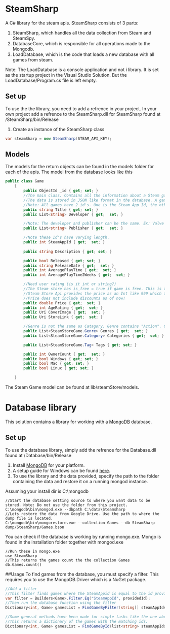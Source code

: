 # SteamSharp
A C# library for the steam apis. 
SteamSharp consists of 3 parts:

1. SteamSharp, which handles all the data collection from Steam and SteamSpy.
2. DatabaseCore, which is responsible for all operations made to the Mongodb.
3. LoadDatabase, which is the code that loads a new database with all games from steam.

Note: The LoadDatabase is a console application and not i library. It is set as the startup project in the Visual Studio Solution. 
But the LoadDatabase/Program.cs file is left empty.
## Set up
To use the the library, you need to add a refrence in your project.
In your own project add a refrence to the SteamSharp.dll for SteamSharp found at /SteamSharp/bin/Release

1. Create an instance of the SteamSharp class
```cs
var steamSharp = new SteamSharp(STEAM_API_KEY);
```
## Models
The models for the return objects can be found in the models folder for each of the apis.
The model from the database looks like this
```cs
public class Game
    {
        public ObjectId _id { get; set; }
        //The main class. Contains all the information about a Steam game. Data is pulled from Steam Store, Steamspy and Steam Store Api.
        //The data is stored in JSON like format in the database. A game can be retrieved by its AppId from the database.
        //Note: All games have 2 id's. One is the Steam App Id, the other is the Id givin by the Database. Use the Steam App Id in most cases.
        public string Title { get; set; }
        public List<string> Developer { get;  set; }

        //Note: The developer and publisher can be the same. Ex: Valve
        public List<string> Publisher { get;  set; }

        //Note these Id's have varying length.
        public int SteamAppId { get;  set; }
        
        public string Description { get; set; }

        public bool Released { get; set; }
        public string ReleaseDate { get;  set; }
        public int AveragePlayTime { get;  set; }
        public int AveragePlayTime2Weeks { get;  set; }

        //Need user rating (is it int or string?)
        //The Steam store has is_free = true if game is free. This is translated to Price = 0.
        //Steam Store Api provides the price as an Int like 999 which translates to 9.99. Convetions is handled on insert.
        //Price does not include discounts as of now!
        public double Price { get;  set; }
        public int AgeRating { get;  set; }
        public Uri CoverImage { get;  set; }
        public Uri StoreLink { get;  set; }

        //Genre is not the same as Catagory. Genre contains "Action". Catagory contains "Multiplayer"
        public List<SteamStoreGame.Genre> Genres { get;  set; }
        public List<SteamStoreGame.Category> Categories { get;  set; }

        public List<SteamStoreGame.Tag> Tags { get; set; }

        public int OwnerCount { get;  set; }
        public bool Windows { get; set; }
        public bool Mac { get; set; }
        public bool Linux { get; set; }

    }
```

The Steam Game model can be found at lib/steamStore/models. 

# Database library
This solution contains a library for working with a [MongoDB](https://www.mongodb.org/) database. 
## Set up
To use the database library, simply add the refrence for the Database.dll found at /Database/bin/Release

1. Install [MongoDB](https://www.mongodb.org/downloads#production) for your platform.
2. A setup guide for Windows can be found [here](https://docs.mongodb.org/manual/tutorial/install-mongodb-on-windows/).
3. To use the library and the data provided, specify the path to the folder containing the data and restore it on a running mongod instance.

Assuming your install dir is C:\mongodb
```
//Start the database setting source to where you want data to be stored. Note: Do not use the folder from this project.
C:\mongodb\bin\mongod.exe --dbpath C:\data\Steamsharp
//Lets restore the data from Google Drive. Use the path to where the dump file is located.
C:\mongodb\bin\mongorestore.exe --collection Games --db SteamSharp dump/SteamSharp/Games.bson
```
You can check if the database is working by running mongo.exe. Mongo is found in the installation folder together with mongod.exe
```
//Run these in mongo.exe
use SteamSharp
//This returns the games count the the collection Games
db.Games.count()
```
##Usage
To find games from the database, you must specify a filter. This requires you to use the MongoDB.Driver which is a NuGet package.
```cs
//Add a filter
//This filter finds games where the SteamAppid is equal to the id provided by the user.
var filter = Builders<Game>.Filter.Eq("SteamAppId", providedId);
//Then run the database function using the filter
Dictionary<int, Game> gamesList = FindGameByFilter(string[] steamAppIds, filter);

//Some general methods have been made for simple tasks like the one above.
//This returns a dictionary of the games with the matching ids.
Dictionary<int, Game> gamesList = FindGameById(list<string> steamAppIds);
```

